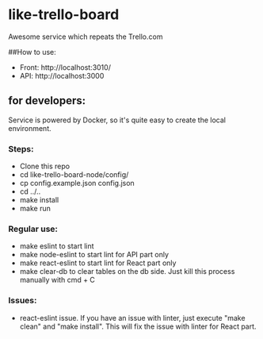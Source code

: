 # like-trello-board

Awesome service which repeats the Trello.com

##How to use:
* Front: http://localhost:3010/
* API: http://localhost:3000

## for developers:
Service is powered by Docker, so it's quite easy to create the local environment.

### Steps:
* Clone this repo
* cd like-trello-board-node/config/
* cp config.example.json config.json
* cd ../..
* make install
* make run

### Regular use:
* make eslint to start lint
* make node-eslint to start lint for API part only
* make react-eslint to start lint for React part only
* make clear-db to clear tables on the db side. Just kill this process manually with cmd + C

### Issues:
* react-eslint issue. If you have an issue with linter, just execute "make clean" and "make install". This will fix the issue with linter for React part.

